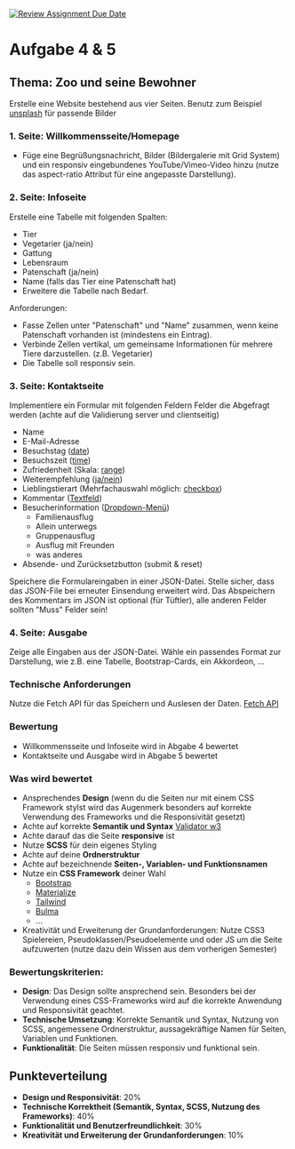 [![Review Assignment Due Date](https://classroom.github.com/assets/deadline-readme-button-24ddc0f5d75046c5622901739e7c5dd533143b0c8e959d652212380cedb1ea36.svg)](https://classroom.github.com/a/7xShAZP7)
# Aufgabe 4 & 5

## Thema: Zoo und seine Bewohner
Erstelle eine Website bestehend aus vier Seiten.
Benutz zum Beispiel [unsplash](https://unsplash.com/de) für passende Bilder

### 1. Seite: Willkommensseite/Homepage
- Füge eine Begrüßungsnachricht, Bilder (Bildergalerie mit Grid System) und ein responsiv eingebundenes YouTube/Vimeo-Video hinzu (nutze das aspect-ratio Attribut für eine angepasste Darstellung).

### 2. Seite: Infoseite
Erstelle eine Tabelle mit folgenden Spalten:
- Tier
- Vegetarier (ja/nein)
- Gattung
- Lebensraum
- Patenschaft (ja/nein)
- Name (falls das Tier eine Patenschaft hat)
- Erweitere die Tabelle nach Bedarf.

Anforderungen:
- Fasse Zellen unter "Patenschaft" und "Name" zusammen, wenn keine Patenschaft vorhanden ist (mindestens ein Eintrag).
- Verbinde Zellen vertikal, um gemeinsame Informationen für mehrere Tiere darzustellen. (z.B. Vegetarier)
- Die Tabelle soll responsiv sein.

### 3. Seite: Kontaktseite
Implementiere ein Formular mit folgenden Feldern
Felder die Abgefragt werden (achte auf die Validierung server und clientseitig)
- Name
- E-Mail-Adresse
- Besuchstag ([date](https://developer.mozilla.org/en-US/docs/Web/HTML/Element/input/date))
- Besuchszeit ([time](https://developer.mozilla.org/en-US/docs/Web/HTML/Element/input/time))
- Zufriedenheit (Skala: [range](https://developer.mozilla.org/en-US/docs/Web/HTML/Element/input/range))
- Weiterempfehlung ([ja/nein](https://developer.mozilla.org/en-US/docs/Web/HTML/Element/input/radio))
- Lieblingstierart (Mehrfachauswahl möglich: [checkbox](https://developer.mozilla.org/en-US/docs/Web/HTML/Element/input/checkbox))
- Kommentar ([Textfeld](https://developer.mozilla.org/en-US/docs/Web/HTML/Element/textarea?retiredLocale=de))
- Besucherinformation ([Dropdown-Menü](https://developer.mozilla.org/en-US/docs/Web/HTML/Element/select?retiredLocale=de))
    - Familienausflug
    - Allein unterwegs
    - Gruppenausflug
    - Ausflug mit Freunden
    - was anderes
- Absende- und Zurücksetzbutton (submit & reset)

Speichere die Formulareingaben in einer JSON-Datei. Stelle sicher, dass das JSON-File bei erneuter Einsendung erweitert wird.
Das Abspeichern des Kommentars im JSON ist optional (für Tüftler), alle anderen Felder sollten "Muss" Felder sein!

### 4. Seite: Ausgabe
Zeige alle Eingaben aus der JSON-Datei. Wähle ein passendes Format zur Darstellung, wie z.B. eine Tabelle, Bootstrap-Cards, ein Akkordeon, ...

### Technische Anforderungen
Nutze die Fetch API für das Speichern und Auslesen der Daten. [Fetch API](https://developer.mozilla.org/en-US/docs/Web/API/Fetch_API/Using_Fetch)

### Bewertung
- Willkommensseite und Infoseite wird in Abgabe 4 bewertet
- Kontaktseite und Ausgabe wird in Abgabe 5 bewertet

### Was wird bewertet
- Ansprechendes **Design** (wenn du die Seiten nur mit einem CSS Framework stylst wird das Augenmerk besonders auf korrekte Verwendung des Frameworks und die Responsivität gesetzt)
- Achte auf korrekte **Semantik und Syntax** [Validator w3](https://validator.w3.org/)
- Achte darauf das die Seite **responsive** ist
- Nutze **SCSS** für dein eigenes Styling
- Achte auf deine **Ordnerstruktur**
- Achte auf bezeichnende **Seiten-, Variablen- und Funktionsnamen**
- Nutze ein **CSS Framework** deiner Wahl
    - [Bootstrap](https://getbootstrap.com/)
    - [Materialize](https://materializecss.com/)
    - [Tailwind](https://tailwindcss.com/)
    - [Bulma](https://bulma.io/)
    - ...
- Kreativität und Erweiterung der Grundanforderungen: Nutze CSS3 Spielereien, Pseudoklassen/Pseudoelemente und oder JS um die Seite aufzuwerten (nutze dazu dein Wissen aus dem vorherigen Semester)

### Bewertungskriterien:
- **Design**: Das Design sollte ansprechend sein. Besonders bei der Verwendung eines CSS-Frameworks wird auf die korrekte Anwendung und Responsivität geachtet.
- **Technische Umsetzung**: Korrekte Semantik und Syntax, Nutzung von SCSS, angemessene Ordnerstruktur, aussagekräftige Namen für Seiten, Variablen und Funktionen.
- **Funktionalität**: Die Seiten müssen responsiv und funktional sein.

## Punkteverteilung
- **Design und Responsivität**: 20%
- **Technische Korrektheit (Semantik, Syntax, SCSS, Nutzung des Frameworks)**: 40%
- **Funktionalität und Benutzerfreundlichkeit**: 30%
- **Kreativität und Erweiterung der Grundanforderungen**: 10%
